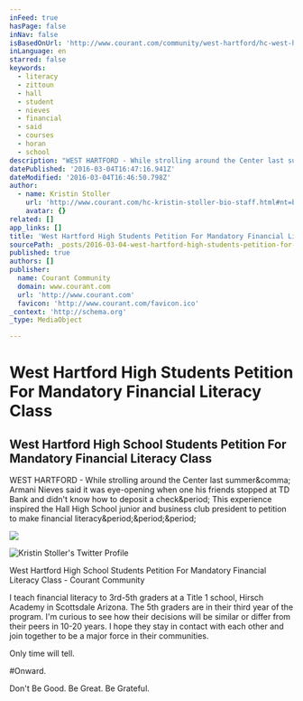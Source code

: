 ```yaml
---
inFeed: true
hasPage: false
inNav: false
isBasedOnUrl: 'http://www.courant.com/community/west-hartford/hc-west-hartford-high-schools-financial-literacy-0304-20160303-story.html'
inLanguage: en
starred: false
keywords:
  - literacy
  - zittoun
  - hall
  - student
  - nieves
  - financial
  - said
  - courses
  - horan
  - school
description: "WEST HARTFORD - While strolling around the Center last summer, Armani Nieves said it was eye-opening when one his friends stopped at TD Bank and didn't know how to deposit a check. This experience inspired the Hall High School junior and business club president to petition to make financial literacy..."
datePublished: '2016-03-04T16:47:16.941Z'
dateModified: '2016-03-04T16:46:50.798Z'
author:
  - name: Kristin Stoller
    url: 'http://www.courant.com/hc-kristin-stoller-bio-staff.html#nt=byline'
    avatar: {}
related: []
app_links: []
title: 'West Hartford High Students Petition For Mandatory Financial Literacy Class '
sourcePath: _posts/2016-03-04-west-hartford-high-students-petition-for-mandatory-financial.md
published: true
authors: []
publisher:
  name: Courant Community
  domain: www.courant.com
  url: 'http://www.courant.com'
  favicon: 'http://www.courant.com/favicon.ico'
_context: 'http://schema.org'
_type: MediaObject

---
```

# West Hartford High Students Petition For Mandatory Financial Literacy Class 

<article style=""><h1>West Hartford High School Students Petition For Mandatory Financial Literacy Class</h1><p>WEST HARTFORD - While strolling around the Center last summer&amp;comma; Armani Nieves said it was eye-opening when one his friends stopped at TD Bank and didn't know how to deposit a check&amp;period; This experience inspired the Hall High School junior and business club president to petition to make financial literacy&amp;period;&amp;period;&amp;period;</p><img src="http://www.trbimg.com/img-5418224f/turbine/hc-hartford-default-fb-icon" /></article>

![Kristin Stoller's Twitter Profile](https://the-grid-user-content.s3-us-west-2.amazonaws.com/9df825e4-acf4-4b0f-a241-0be23d34858a.png)

West Hartford High School Students Petition For Mandatory Financial Literacy Class - Courant Community

I teach financial literacy to 3rd-5th graders at a Title 1 school, Hirsch Academy in Scottsdale Arizona. The 5th graders are in their third year of the program. I'm curious to see how their decisions will be similar or differ from their peers in 10-20 years. I hope they stay in contact with each other and join together to be a major force in their communities.

Only time will tell.

\#Onward.

Don't Be Good. Be Great. Be Grateful.